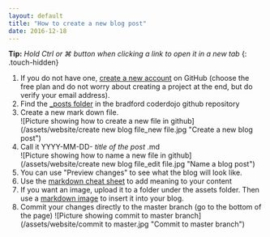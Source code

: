 ```yaml
---
layout: default
title: "How to create a new blog post"
date: 2016-12-18
---
```


__Tip:__  _Hold Ctrl or &#8984; button when clicking a link to open it in a new tab_ 
{: .touch-hidden}

1. If you do not have one, [create a new account](https://github.com/join) on GitHub (choose the free plan and do not worry about creating a project at the end, but do verify your email address).
2. Find the [_posts folder](https://github.com/jonnymoo/jonnymoo.github.io/tree/master/_posts) in the bradford coderdojo github repository
3. Create a new mark down file.  
    ![Picture showing how to create a new file in github](/assets/website/create new blog file_new file.jpg "Create a new blog post")
4. Call it YYYY-MM-DD- _title of the post_ .md  
    ![Picture showing how to name a new file in github](/assets/website/create new blog file_edit file.jpg "Name a blog post")
5. You can use "Preview changes" to see what the blog will look like.  
6. Use the [markdown cheat sheet](https://github.com/adam-p/markdown-here/wiki/Markdown-Cheatsheet) to add meaning to your content
7. If you want an image, upload it to a folder under the assets folder.  Then use a [markdown image](https://github.com/adam-p/markdown-here/wiki/Markdown-Cheatsheet#images) to insert it into your blog.
8. Commit your changes directly to the master branch (go to the bottom of the page)
    ![Picture showing commit to master branch](/assets/website/commit to master.jpg "Commit to master branch")
